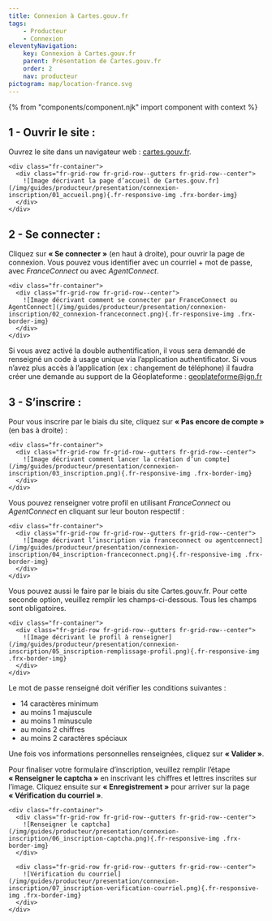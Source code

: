```yaml
---
title: Connexion à Cartes.gouv.fr
tags:
    - Producteur
    - Connexion
eleventyNavigation:
    key: Connexion à Cartes.gouv.fr
    parent: Présentation de Cartes.gouv.fr
    order: 2
    nav: producteur
pictogram: map/location-france.svg
---
```


{% from "components/component.njk" import component with context %}

## 1 - Ouvrir le site :

Ouvrez le site dans un navigateur web : <a href="https://cartes.gouv.fr" target="_blank" rel="noopener noreferrer" title="cartes.gouv.fr - ouvre une nouvelle fenêtre">cartes.gouv.fr</a>.

    <div class="fr-container">
      <div class="fr-grid-row fr-grid-row--gutters fr-grid-row--center">
        ![Image décrivant la page d’accueil de Cartes.gouv.fr](/img/guides/producteur/presentation/connexion-inscription/01_accueil.png){.fr-responsive-img .frx-border-img}
      </div>
    </div>

## 2 - Se connecter :

Cliquez sur **« Se connecter »** (en haut à droite), pour ouvrir la page de connexion. Vous pouvez vous identifier avec un courriel + mot de passe, avec _FranceConnect_ ou avec _AgentConnect_.

    <div class="fr-container">
      <div class="fr-grid-row fr-grid-row--center">
        ![Image décrivant comment se connecter par FranceConnect ou AgentConnect](/img/guides/producteur/presentation/connexion-inscription/02_connexion-franceconnect.png){.fr-responsive-img .frx-border-img}
      </div>
    </div>

Si vous avez activé la double authentification, il vous sera demandé de renseigné un code à usage unique via l’application authentificator. Si vous n’avez plus accès à l’application (ex : changement de téléphone) il faudra créer une demande au support de la Géoplateforme : [geoplateforme@ign.fr](mailto:geoplateforme@ign.fr)

## 3 - S’inscrire :

Pour vous inscrire par le biais du site, cliquez sur **« Pas encore de compte »** (en bas à droite) :

    <div class="fr-container">
      <div class="fr-grid-row fr-grid-row--gutters fr-grid-row--center">
        ![Image décrivant comment lancer la création d’un compte](/img/guides/producteur/presentation/connexion-inscription/03_inscription.png){.fr-responsive-img .frx-border-img}
      </div>
    </div>

Vous pouvez renseigner votre profil en utilisant _FranceConnect_ ou _AgentConnect_ en cliquant sur leur bouton respectif :

    <div class="fr-container">
      <div class="fr-grid-row fr-grid-row--gutters fr-grid-row--center">
        ![Image décrivant l’inscription via franceconnect ou agentconnect](/img/guides/producteur/presentation/connexion-inscription/04_inscription-franceconnect.png){.fr-responsive-img .frx-border-img}
      </div>
    </div>

Vous pouvez aussi le faire par le biais du site Cartes.gouv.fr. Pour cette seconde option, veuillez remplir les champs-ci-dessous. Tous les champs sont obligatoires.

    <div class="fr-container">
      <div class="fr-grid-row fr-grid-row--gutters fr-grid-row--center">
        ![Image décrivant le profil à renseigner](/img/guides/producteur/presentation/connexion-inscription/05_inscription-remplissage-profil.png){.fr-responsive-img .frx-border-img}
      </div>
    </div>

Le mot de passe renseigné doit vérifier les conditions suivantes :

- 14 caractères minimum
- au moins 1 majuscule
- au moins 1 minuscule
- au moins 2 chiffres
- au moins 2 caractères spéciaux

Une fois vos informations personnelles renseignées, cliquez sur **« Valider »**.

Pour finaliser votre formulaire d’inscription, veuillez remplir l’étape **« Renseigner le captcha »** en inscrivant les chiffres et lettres inscrites sur l’image. Cliquez ensuite sur **« Enregistrement »** pour arriver sur la page **« Vérification du courriel »**.

    <div class="fr-container">
      <div class="fr-grid-row fr-grid-row--gutters fr-grid-row--center">
        ![Renseigner le captcha](/img/guides/producteur/presentation/connexion-inscription/06_inscription-captcha.png){.fr-responsive-img .frx-border-img}
      </div>

      <div class="fr-grid-row fr-grid-row--gutters fr-grid-row--center">
        ![Vérification du courriel](/img/guides/producteur/presentation/connexion-inscription/07_inscription-verification-courriel.png){.fr-responsive-img .frx-border-img}
      </div>
    </div>
